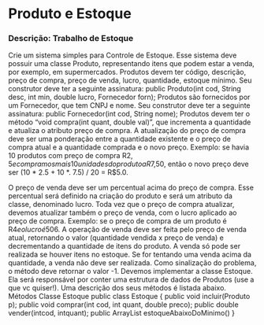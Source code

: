 # Produto e Estoque

### Descrição: Trabalho de Estoque

Crie um sistema simples para Controle de Estoque.
Esse sistema deve possuir uma classe Produto, representando itens que podem estar a venda, por exemplo, em supermercados. Produtos devem ter código, descrição, preço de compra, preço de venda, lucro, quantidade, estoque mínimo. Seu construtor deve ter a seguinte assinatura:
public Produto(int cod, String desc, int min, double lucro, Fornecedor forn);
Produtos são fornecidos por um Fornecedor, que tem CNPJ e nome. Seu construtor deve ter a seguinte assinatura:
public Fornecedor(int cod, String nome);
Produtos devem ter o método “void compra(int quant, double val)”, que incrementa a quantidade e atualiza o atributo preço de compra. A atualização do preço de compra deve ser uma ponderação entre a quantidade existente e o preço de compra atual e a quantidade comprada e o novo preço. Exemplo: se havia 10 produtos com preço de compra R$2,5 e compramos mais 10 unidades do produto a R$7,50, então o novo preço deve ser (10 * 2.5 + 10 *. 7.5) / 20 = R$5.0.


O preço de venda deve ser um percentual acima do preço de compra. Esse percentual será definido na criação do produto e será um atributo da classe, denominado lucro. Toda vez
que o preço de compra atualizar, devemos atualizar também o preço de venda, com o lucro aplicado ao preço de compra. Exemplo: se o preço de compra de um produto é R$4 e o lucro é 50% (0.5), então o seu preço de venda deveria ser R$6.
A operação de venda deve ser feita pelo preço de venda atual, retornando o valor (quantidade vendida x preço de venda) e decrementando a quantidade de itens do produto. A venda só pode ser realizada se houver itens no estoque. Se for tentando uma venda acima da quantidade, a venda não deve ser realizada. Como sinalização do problema, o método deve retornar o valor -1.
Devemos implementar a classe Estoque. Ela será responsável por conter uma estrutura de dados de Produtos (use a que vc quiser!). Uma descrição dos seus métodos é listada abaixo.
Métodos Classe Estoque
public class Estoque {
public void incluir(Produto p);
public void comprar(int cod, int quant, double preco);
public double vender(intcod, intquant);
public ArrayList<Produto> estoqueAbaixoDoMinimo()
}